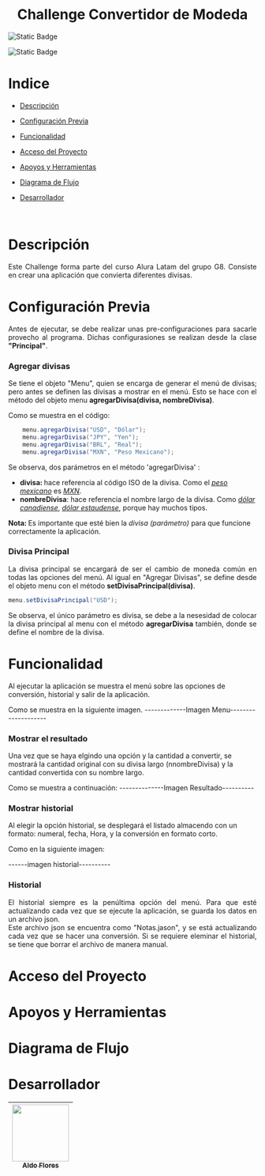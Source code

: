 <h1 align = "center">Challenge Convertidor de Modeda </h1>

<p align = "center">

![Static Badge](https://img.shields.io/badge/Estado-En%20Desarrollo-purple?style=for-the-badge)

![Static Badge](https://img.shields.io/badge/Actualizado-Mayo%202025-greenlight?style=for-the-badge)

</p>

# Indice

*   [Descripción](#Descripción)

*   [Configuración Previa](#configuración-previa)

*   [Funcionalidad](#Funcionalidad)

*   [Acceso del Proyecto](#Acceso-del-Proyecto)

*   [Apoyos y Herramientas](#Apoyos-y-Herramientas)

*   [Diagrama de Flujo](#Diagrama-de-Flujo)

*   [Desarrollador](#Desarrollador)

<br>

# Descripción
<p align = "justify">
   Este Challenge forma parte del curso Alura Latam del grupo G8. Consiste en crear una aplicación que convierta diferentes divisas.
</p>

# Configuración Previa
<p align = "justify">
Antes de ejecutar, se debe realizar unas pre-configuraciones para sacarle provecho al programa. Dichas configurasiones se realizan desde la clase <b>"Principal"</b>.
</p>

### Agregar divisas

<p align="justify">    
Se tiene el objeto "Menu", quien se encarga de generar el menú de divisas; pero antes se definen las divisas a mostrar en el menú. Esto se hace con el método del objeto menu <b>agregarDivisa(divisa, nombreDivisa)</b>.
</p>

 Como se muestra en el código:
    
```Java
    menu.agregarDivisa("USD", "Dólar");
    menu.agregarDivisa("JPY", "Yen");
    menu.agregarDivisa("BRL", "Real");
    menu.agregarDivisa("MXN", "Peso Mexicano");
```

Se observa, dos parámetros en el método 'agregarDivisa' :
* <b>divisa: </b>  hace referencia al código ISO de la divisa. Como el <i><u>peso mexicano</u></i> es <i><u>MXN</u></i>.
* <b>nombreDivisa</b>: hace referencia el nombre largo de la divisa. Como <i><u>dólar canadiense</i></u>, <i><u>dólar estaudense</i></u>, porque hay muchos tipos.

<b>Nota: </b>Es importante que esté bien la <i>divisa (parámetro)</i> para que funcione correctamente la aplicación.

### Divisa Principal
<p align = "justify"> 
La divisa principal se encargará de ser el cambio de moneda común en todas las opciones del menú. Al igual en "Agregar Divisas", se define desde el objeto menu con el método <b>setDivisaPrincipal(divisa)</b>.
</p>


```Java
menu.setDivisaPrincipal("USD");
```
<p align = "justify">
Se observa, el único parámetro es divisa, se debe a la nesesidad de colocar la divisa principal al menu con el método <b>agregarDivisa</b> también, donde se define el nombre de la divisa.
</p>

# Funcionalidad
<p>
Al ejecutar la aplicación se muestra el menú sobre las opciones de conversión, historial y salir de la aplicación.
</p>
Como se muestra en la siguiente imagen.
-------------Imagen Menu--------------------

### Mostrar el resultado
<p>
Una vez que se haya elgindo una opción y la cantidad a convertir, se mostrará la cantidad original con su divisa largo (nnombreDivisa) y la cantidad convertida con su nombre largo.
</p>
Como se muestra a continuación:  
--------------Imagen Resultado----------

### Mostrar historial
<p>
Al elegir la opción historial, se desplegará el listado almacendo con un formato: numeral, fecha, Hora, y la conversión en formato corto.
</p>
Como en la siguiente imagen:

------imagen historial----------


### Historial
<p align = "justify">
El historial siempre es la penúltima opción del menú. Para que esté actualizando cada vez que se ejecute la aplicación, se guarda los datos en un archivo json.
<br> 
Este archivo json se encuentra como "Notas.jason", y se está actualizando cada vez que se hacer  una conversión. Si se requiere eleminar el historial, se tiene que borrar el archivo de manera manual.
</p>

# Acceso del Proyecto


# Apoyos y Herramientas


# Diagrama de Flujo


# Desarrollador

|[<img src="https://avatars.githubusercontent.com/u/68716029?s=400&u=0469787aea0aaff6920dc019417972c5471cd8ba&v=4" width=115><br><sub>Aldo Flores</sub>](https://github.com/AdooRB)|
| :---: |